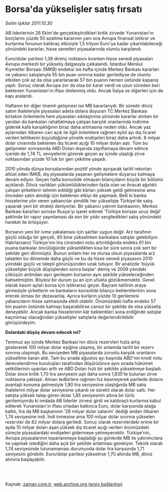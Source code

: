# Borsa'da yükselişler satış fırsatı

*Selim Işıklar 2011.10.30*

<td class="columnist-detail">
<p>AB liderlerinin 26 Ekim'de gerçekleştirdikleri kritik zirvede Yunanistan'ın borçlarını yüzde 50 azaltma kararının yanı sıra Avrupa finansal istikrar ve kurtarma fonunun kaldıraç etkisiyle 1,5 trilyon Euro'ya kadar çıkartılabileceği yönündeki kararlar, hisse senetleri piyasalarında olumlu karşılandı.</p>
<p>
<div id="haberMetinDiv">
<p>Euro/dolar paritesi 1,39 direnç noktasını kırarken hisse senedi piyasaları Avrupa merkezli bir yükseliş dalgasıyla çalkalandı. İstanbul Menkul Kıymetler Borsası (İMKB) endeksi ise hafta içinde Merkez Bankası kararları ve yabancı satışlarıyla 55 bin puan sınırına kadar gerilediyse de olumlu etkiden çok az da olsa yararlanarak 57 bin puanın hemen üstünde kapanış yaptı. Sonuç olarak Avrupa zor da olsa bir karar verdi ve uzun süreden beri beklenen Yunanistan'ın iflası ötelenmiş oldu. Ancak İtalya ve diğerleri için de kapı aralandı.
<p> Haftanın bir diğer önemli gelişmesi ise MB kararlarıydı. Bir süredir döviz satım ihaleleriyle piyasaları adeta dolara doyuran TC Merkez Bankası birtakım önlemlerle hem piyasaları sıkılaştırma yönünde kararlar alırken bir yandan da bankaları rahatlatmaya çalışan karşılık oranlarında indirime giderek kafa karışıklığının biraz daha artmasına neden oldu. Ancak yaz aylarından itibaren cari açık ile ilgili önlemlere rağmen eylül ayı dış ticaret verileri tehlikenin büyüdüğüne yönelik endişeleri biraz daha artırdı. 8 milyar dolar civarında beklenen dış ticaret açığı 10 milyar doları aştı. Tüm bu gelişmeler sonrasında ABD Doları dışarıda zayıflamaya devam edince içeride de 1,74 TL seviyelerini görerek geçen ay içinde ulaştığı zirve noktasından yüzde 10'luk bir geri çekilme yaşadı.
<p> 2010 yılında dünya borsalarından pozitif yönde ayrışarak tarihî rekorları altüst eden İMKB, dış piyasalarda yaşanan gelişmelere duyarsız kalmaya devam ediyor. Geçen hafta konsolide olmayan bilançoların büyük bir bölümü açıklandı. Döviz varlıkları yükümlülüklerinden fazla olan ve ihracat ağırlıklı çalışan şirketlerin tahmin edildiği gibi kârları yüksek geldi gelmesine ama önceden satın alındığı için beklenen etkiyi de yapmadı. Belli ki banka hisselerine yön veren yabancılar şimdilik her yükselişte Türkiye'de satış yaparak yeni bir strateji deniyorlar. Bir yabancı yatırım bankasının, Merkez Bankası kararları sonrası Rusya'yı işaret ederek 'Türkiye borsası ucuz değil' şeklinde bir rapor yayınlaması da son bir yıldır sergiledikleri satış yönündeki hareket ile örtüşüyor.
<p> Borsanın yeni bir ivme yakalaması için şartlar uygun değil. Arz tarafının güçlü olduğu bir gerçek, 60 bine yükselirken bankalara satışlar gelebiliyor. Hatırlarsanız Türkiye'nin lira cinsinden notu artırıldığında endeks 61 bin puana bankalar öncülüğünde yükseldikten kısa bir süre sonra çok sert bir şekilde geri dönmüştü. Bunun anlamı her ne olursa olsun piyasalarda arz talepten bu dönemde daha güçlü ve bu da hisse senedi piyasasını 2010 yılındaki güçlü ve talepli görünüşünden uzak tutuyor. Bir analizde 'büyük yükselişler büyük düşüşlerden sonra başlar' demiş ve 2009 yılındaki çöküşün ardından aşırı gerileyen borsanın aynı şekilde yükseleceğinden bahsetmiştim. Böylesi bir durum şu an için ufukta gözükmemekte. Genel olarak kasım ayları borsa için istikrarsız geçer. Bayram tatilinin araya girmesiyle şirketlerin ve bankaların konsolide bilanço beklentilerinin sona erecek olması bir dezavantaj. Ayrıca kurların yüzde 10 gerilemesi yabancıların hisse satmasında etkili olabilir. Önümüzdeki hafta endeks 57 bin puanın üstünde kalmayı başarabilirse cansız bir şekilde de olsa yükseliş deneyebilir. Ancak banka hisselerinin kâr beklentileri sona erdiğinde satışlar kaçınılmaz olacağından yükselişler satışlarla değerlendirilebilir görüşündeyim.
<p><b>Dolardaki düşüş devam edecek mi?</b>
<p>Temmuz ayı içinde Merkez Bankası'nın döviz rezervleri hızla artış göstererek 100 milyar dolar eşiğine ulaşmış, bir anlamda tarihî bir rezerv sınırına ulaşmıştı. Bu seviyeden MB piyasalarda zorunlu karşılık oranlarını yükseltme kararı aldı. Tam bu sırada ağustos ayı başında ABD'nin kredi notu derecelendirme kuruluşları tarafından düşürülünce aynı sırada hükümet yetkililerinin uyarıları arttı ve ABD Doları hızlı bir şekilde yükselmeye başladı. Dolar önce kritik 1,70 lira seviyesini aştı daha sonra 1,835'te bulunan zirve noktasına yaklaştı. Alınan tedbirlere rağmen hız kesmeyerek paritede doların avantajlı konuma gelmesiyle 1,90 lira seviyesine ulaştığında MB satış ihalelerini milyar dolar seviyesine çıkardı ve sürekli olarak dolar sattı. Her satışta yüksek talep gören dolar 1,85 seviyesinin altına bir türlü gerilemiyordu ki imdada AB liderler zirvesi girdi ve kaldıraçlı kurtarma kabul edilerek Yunanistan'ın iflası ortadan kalkınca Euro, dolar karşısında atağa kalktı, lira da MB başkanının '26 milyar dolar satarım' dediği andan itibaren 1,74 seviyesine indi. İndi inmesine ama 100 milyar dolar sınırına yükselen rezervler de 82 milyar dolara geriledi. Sonuç olarak rezervlerdeki erime bir ayda 10 milyar doları aşan yüksek dış ticaret açığı verileri önümüzdeki süreçte piyasalardaki endişeleri gidermeye yetmeyecektir. Türkiye'nin, Avrupa piyasalarının toparlanmaya başladığı şu günlerde MB ile yatırımcılara ne yapmak istediğini daha açık bir şekilde anlatması gerekiyor. Teknik olarak 1,74 seviyesinde tutunamaması durumunda dolar lira karşısında 1,71 seviyesini görebilir. Euro/dolar paritesi yükselirse 1,70 altında MB, döviz alımına başlayabilir.</p></p></p></p></p></p></div>
</p>


<p><br>
		 </br></p></td>

Kaynak: [zaman.com.tr](http://zaman.com.tr/yazar.do?yazino=1196458), [web.archive.org (arşiv bağlantısı)](http://web.archive.org/web/20120412040137/http://www.zaman.com.tr/yazar.do?yazino=1196458)
